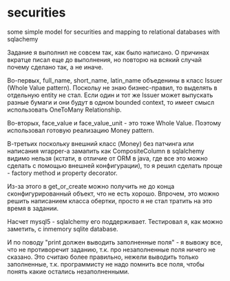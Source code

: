 # securities
some simple model for securities and mapping to relational databases with sqlachemy

Задание я выполнил не совсем так, как было написано. О причинах вкратце писал еще до выполнения, но повторю на всякий случай почему сделано так, а не иначе.

Во-первых, full_name, short_name, latin_name объеденины в класс Issuer (Whole Value pattern).
Поскольу не знаю бизнес-правил, то выделять в отдельную entity не стал.
Если один и тот же Issuer может выпускать разные бумаги и они будут в одном bounded context, то имеет смысл использовать OneToMany Relationship.

Во-вторых, face_value и face_value_unit - это тоже Whole Value. Поэтому использовал готовую реализацию Money pattern.

В-третьих поскольку внешний класс (Money) без патчинга или написания wrapper-a замапить как CompositeColumn в sqlalchemy видимо нельзя (кстати, в отличие от ORM в java, где все это можно сделать с помощью внешней конфигурации), то я решил сделать проще - factory method и property decorator.

Из-за этого в get_or_create можно получить не до конца сконфигурированный объект, что не есть хорошо.
Впрочем, это можно решить написанием класса обертки, просто я не стал тратить на это время в задании.

Насчет mysql5 - sqlalchemy его поддерживает. Тестировал я, как можно заметить, с inmemory sqlite database.

И по поводу "print должен выводить заполненные поля" - я вывожу все, что не противоречит заданию, т.к. про незаполненные поля ничего не сказано. Это считаю более правильно, нежели выводить только заполненные, т.к. программисту не надо помнить все поля, чтобы понять какие остались незаполненными.
